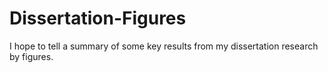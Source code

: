 # Dissertation-Figures
I hope to tell a summary of some key results from my dissertation research by figures. 
